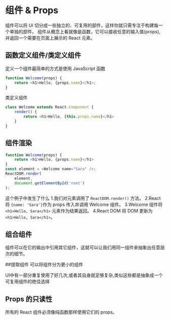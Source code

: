 # 组件 & Props
组件可以将 UI 切分成一些独立的、可复用的部件，这样你就只需专注于构建每一个单独的部件。
组件从概念上看就像是函数，它可以接收任意的输入值(props),并返回一个需要在页面上展示的 React 元素。

## 函数定义组件/类定义组件
定义一个组件最简单的方式是使用 JavaScript 函数
```javascript
function Welcome(props) {
    return <h1>Hello, {props.name}</h1>;
}
```
类定义组件
```javascript
class Welcome extends React.Component {
    render() {
        return <h1>Hello, {this.props.name}</h1>
    }
}
```

## 组件渲染
```javascript
function Welcome(props) {
    return <h1>Hello, {props.name}</h1>
}
const element = <Welcome name="Sara" />;
ReactDOM.render(
    element,
    document.getElementById('root')
);
```
这个例子中发生了什么
1.我们对<Welcome name="Sara" />元素调用了 `ReactDOM.render()` 方法。
2.React 将 `{name: 'Sara'}`作为 props 传入并调用 Welcome 组件。
3.Welcome 组件将 `<h1>Hello, Sara</h1>` 元素作为结果返回。
4.React DOM 将 DOM 更新为 `<h1>Hello, Sara</h1>`。

## 组合组件
组件可以在它的输出中引用其它组件，这就可以让我们用同一组件来抽象出任意层次的细节。

##提取组件
可以将组件分为更小的组件

UI中有一部分重复使用了好几次,或者其自身就足够复杂,类似这些都是抽象成一个可复用组件的绝佳选择

## Props 的只读性

所有的 React 组件必须像纯函数那样使用它们的 props。